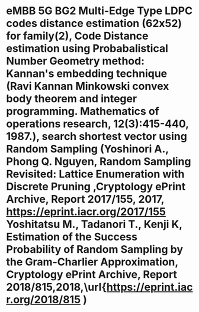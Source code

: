 # eMBB 5G BG2 Multi-Edge Type LDPC codes distance estimation (62x52) for family(2), Code Distance estimation using Probabalistical Number Geometry method: Kannan's embedding technique (Ravi Kannan  Minkowski convex body theorem and integer programming. Mathematics of operations research, 12(3):415-440, 1987.), search shortest vector using Random Sampling (Yoshinori A., Phong Q. Nguyen, Random Sampling Revisited: Lattice Enumeration with Discrete Pruning ,Cryptology ePrint Archive, Report 2017/155, 2017, https://eprint.iacr.org/2017/155 Yoshitatsu M., Tadanori T., Kenji K, Estimation of the Success Probability of Random Sampling by the Gram-Charlier Approximation, Cryptology ePrint Archive, Report 2018/815,2018,\url{https://eprint.iacr.org/2018/815 )
